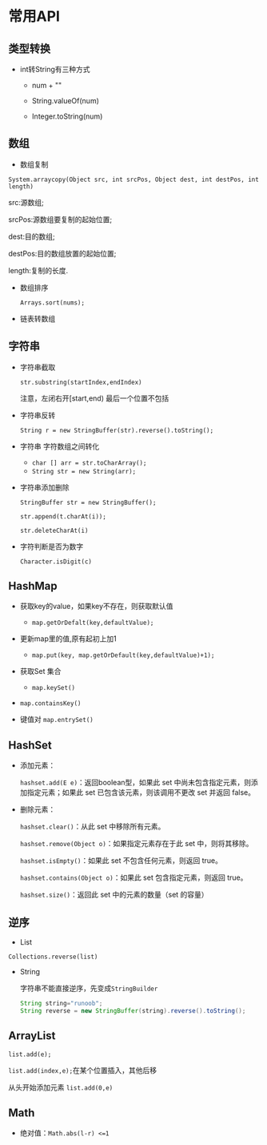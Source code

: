 # 常用API

## 类型转换

- int转String有三种方式

  - num + ""

  - String.valueOf(num)

  - Integer.toString(num)

## 数组

- 数组复制

`System.arraycopy(Object src, int srcPos, Object dest, int destPos, int length)`

src:源数组;

srcPos:源数组要复制的起始位置;

dest:目的数组;

destPos:目的数组放置的起始位置;

length:复制的长度.

- 数组排序

  `Arrays.sort(nums);`

- 链表转数组

## 字符串

- 字符串截取

  `str.substring(startIndex,endIndex)`

  注意，左闭右开[start,end) 最后一个位置不包括
  
- 字符串反转

  `String r = new StringBuffer(str).reverse().toString();`

- 字符串 字符数组之间转化

  - `char [] arr = str.toCharArray();`
  - `String str = new String(arr);`
  
- 字符串添加删除 

  `StringBuffer str = new StringBuffer();`

  `str.append(t.charAt(i));`

  `str.deleteCharAt(i)`
  
- 字符判断是否为数字

  `Character.isDigit(c)`

## HashMap

- 获取key的value，如果key不存在，则获取默认值

  - `map.getOrDefalt(key,defaultValue);`  

   

- 更新map里的值,原有起初上加1

  - `map.put(key, map.getOrDefault(key,defaultValue)+1);`

  

- 获取Set 集合

  - `map.keySet()`

- `map.containsKey()`

- 键值对 `map.entrySet()`

  



## HashSet

- 添加元素：

  `hashset.add(E e)`：返回boolean型，如果此 set 中尚未包含指定元素，则添加指定元素；如果此 set 已包含该元素，则该调用不更改 set 并返回 false。

- 删除元素：

  `hashset.clear()`：从此 set 中移除所有元素。

  `hashset.remove(Object o)`：如果指定元素存在于此 set 中，则将其移除。

  `hashset.isEmpty()`：如果此 set 不包含任何元素，则返回 true。

  `hashset.contains(Object o)`：如果此 set 包含指定元素，则返回 true。

  `hashset.size()`：返回此 set 中的元素的数量（set 的容量）



## 逆序

- List

`Collections.reverse(list)`

- String

  字符串不能直接逆序，先变成`StringBuilder`

  ~~~java
  String string="runoob";
  String reverse = new StringBuffer(string).reverse().toString();
  ~~~

  

## ArrayList

`list.add(e);`

`list.add(index,e);`在某个位置插入，其他后移

从头开始添加元素 `list.add(0,e)`

## Math

- 绝对值：`Math.abs(l-r) <=1 `
